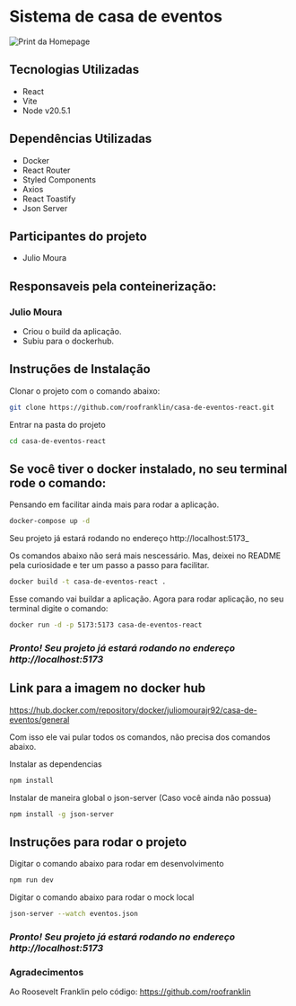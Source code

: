 # Sistema de casa de eventos 

![Print da Homepage](https://i.ibb.co/0BLwdMW/Screenshot-2024-02-19-at-16-30-28.png)

## Tecnologias Utilizadas

- React
- Vite
- Node v20.5.1

## Dependências Utilizadas

- Docker
- React Router
- Styled Components
- Axios
- React Toastify
- Json Server

## Participantes do projeto

- Julio Moura

## Responsaveis pela conteinerização:

### Julio Moura

- Criou o build da aplicação.
- Subiu para o dockerhub.

## Instruções de Instalação

Clonar o projeto com o comando abaixo:

```sh
git clone https://github.com/roofranklin/casa-de-eventos-react.git
```

Entrar na pasta do projeto

```sh
cd casa-de-eventos-react
```

## Se você tiver o docker instalado, no seu terminal rode o comando:

Pensando em facilitar ainda mais para rodar a aplicação.

```sh
docker-compose up -d
```
Seu projeto já estará rodando no endereço http://localhost:5173_

Os comandos abaixo não será mais nescessário. 
Mas, deixei no README pela curiosidade e ter um passo a passo para facilitar. 

```sh
docker build -t casa-de-eventos-react .
```

Esse comando vai buildar a aplicação.
Agora para rodar aplicação, no seu terminal digite o comando:

```sh
docker run -d -p 5173:5173 casa-de-eventos-react
```

### _Pronto! Seu projeto já estará rodando no endereço http://localhost:5173_

## Link para a imagem no docker hub

https://hub.docker.com/repository/docker/juliomourajr92/casa-de-eventos/general

Com isso ele vai pular todos os comandos, não precisa dos comandos abaixo.

Instalar as dependencias

```sh
npm install
```

Instalar de maneira global o json-server (Caso você ainda não possua)

```sh
npm install -g json-server
```

## Instruções para rodar o projeto

Digitar o comando abaixo para rodar em desenvolvimento

```sh
npm run dev
```

Digitar o comando abaixo para rodar o mock local

```sh
json-server --watch eventos.json
```

### _Pronto! Seu projeto já estará rodando no endereço http://localhost:5173_

### Agradecimentos

Ao Roosevelt Franklin pelo código: https://github.com/roofranklin
